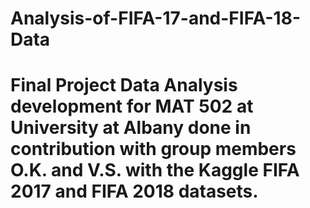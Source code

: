 # Analysis-of-FIFA-17-and-FIFA-18-Data
# Final Project Data Analysis development for MAT 502 at University at Albany done in contribution with group members O.K. and V.S. with the Kaggle FIFA 2017 and FIFA 2018 datasets.
